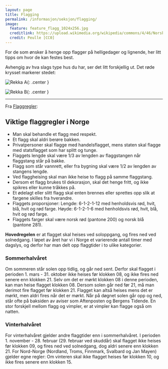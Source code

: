 ```yaml
---
layout: page
title: Flagging
permalink: /informasjon/seksjon/flagging/
image:
  feature: feature_flagg_1024x256.jpg
  creditlink: https://upload.wikimedia.org/wikipedia/commons/4/46/Norsk_flagg_%283%29.jpg
  credit: Peulle [CC0]
---
```


For de som ønsker å henge opp flagger på helligedager og lignende, her litt tipps om hvor de kan festes best.

Avhengig av hva slags type hus du har, ser det litt forskjellig ut. Det røde krysset markerer stedet:

![Rekka A](../../../images/flaggstang01.jpg){: .center }

![Rekka B](../../../images/flaggstang02.jpg){: .center }



---

Fra [Flaggregler](http://www.flaggregler.no):

## Viktige flaggregler i Norge


*  Man skal behandle et flagg med respekt.
*  Et flagg skal aldri berøre bakken.
*  Privatpersoner skal flagge med handelsflagget, mens staten skal flagge med statsflagget som har splitt og tunge.
*  Flaggets lengde skal være 1/3 av lengden av flaggstangen når flaggstang står på bakke.
*  Flagg som står vannrett, eller fra bygning skal være 1/2 av lengden av stangens lengde.
*  Ved flaggheising skal man ikke heise to flagg på samme flaggstang.
*  Dersom et flagg brukes til dekorasjon, skal det henge fritt, og ikke spikres eller kunne tråkkes på.
*  Et ødelagt eller slitt  flagg skal enten brennes eller sprettes opp slik at fargene skilles fra hverandre.
*  Flaggets proporsjoner: Lengde: 6-1-2-1-12 med henholdsvis rød, hvit, blå, hvit og rød farge. Høyde: 6-1-2-1-6 med henholdsvis rød, hvit, blå, hvit og rød farge.
*  Flaggets farger skal være norsk rød (pantone 200) og norsk blå (pantone 281).

**Hovedregelen** er at flagget skal heises ved soloppgang, og fires ned ved solnedgang. I løpet av året har vi i Norge et varierende antall timer med dagslys, og derfor har man delt opp flaggtider i to ulike kategorier.


### Sommerhalvåret

Om sommeren står solen opp tidlig, og går ned sent. Derfor skal flagget i perioden 1. mars - 31. oktober ikke heises før klokken 08, og ikke fires ned senere enn klokken 21. Selv om det er mørkt klokken 08 i denne perioden, kan man heise flagget klokken 08. Dersom solen går ned før 21, må man derimot fire flagget før klokken 21. Flagget kan altså heises mens det er mørkt, men aldri fires når det er mørkt. Når på døgnet solen går opp og ned, står ofte på baksiden av aviser som Aftenposten og Bergens Tidende. En stor forskjell mellom flagg og vimpler, er at vimpler kan flagge også om natten.

### Vinterhalvåret

For vinterhalvåret gjelder andre flaggtider enn i sommerhalvåret. I perioden 1. november - 28. februar (29. februar ved skuddår) skal flagget ikke heises før klokken 09, og fires ned ved solnedgang, dog aldri senere enn klokken 21. For Nord-Norge (Nordland, Troms, Finnmark, Svalbard og Jan Mayen) gjelder egne regler: Om vinteren skal ikke flagget heises før klokken 10, og ikke fires senere enn klokken 15.
